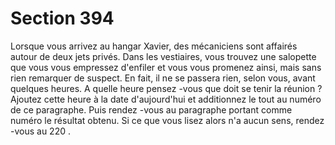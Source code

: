 # Section 394

Lorsque vous arrivez au hangar Xavier, des mécaniciens sont affairés autour de deux jets
privés. Dans les vestiaires, vous trouvez une salopette que vous vous empressez d'enfiler
et vous vous promenez ainsi, mais sans rien remarquer de suspect. En fait,  il ne se passera
rien, selon vous, avant quelques heures. A quelle heure pensez -vous que doit se tenir la
réunion ? Ajoutez cette heure à la date d'aujourd'hui et additionnez le tout au numéro de
ce paragraphe. Puis rendez -vous au paragraphe portant comme  numéro le résultat obtenu.
Si ce que vous lisez alors n'a aucun sens, rendez -vous au  220 .